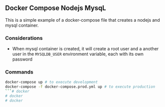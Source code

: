 ## Docker Compose Nodejs MysqL

This is a simple example of a docker-compose file that creates a nodejs and mysql container.

### Considerations

- When mysql container is created, it will create a root user and a another user in the `MYSQLDB_USER` environment variable, each with its own password

### Commands

```sh
docker-compose up # to execute development
docker-compose -f docker-compose.prod.yml up # to execute production
```# docker
# docker
# docker
